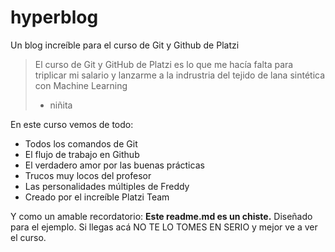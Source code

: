 # hyperblog 
Un blog increíble para el curso de Git y Github de Platzi
> El curso de Git y GitHub de Platzi es lo que me hacía falta para triplicar mi salario y lanzarme a la indrustria del tejido de lana sintética con Machine Learning
> - niñita 

En este curso vemos de todo:
* Todos los comandos de Git
* El flujo de trabajo en Github
* El verdadero amor por las buenas prácticas 
* Trucos muy locos del profesor 
* Las personalidades múltiples de Freddy
* Creado por el increíble Platzi Team 

Y como un amable recordatorio: **Este readme.md es un chiste.** Diseñado para el ejemplo. Si llegas acá NO TE LO TOMES EN SERIO y mejor ve a ver el curso. 